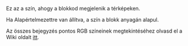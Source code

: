 Ez az a szín, ahogy a blokkod megjelenik a térképeken.

Ha Alapértelmezettre van állítva, a szín a blokk anyagán alapul.

Az összes bejegyzés pontos RGB színeinek megtekintéséhez olvasd el a Wiki oldalt [itt](https://mcreator.net/wiki/list-block-map-colors).